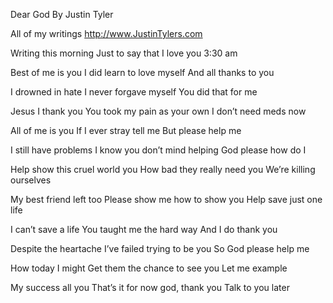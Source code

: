 Dear God 
By Justin Tyler

All of my writings
http://www.JustinTylers.com

Writing this morning 
Just to say that I love you 
3:30 am

Best of me is you 
I did learn to love myself 
And all thanks to you 

I drowned in hate 
I never forgave myself 
You did that for me 

Jesus I thank you 
You took my pain as your own 
I don’t need meds now 

All of me is you 
If I ever stray tell me 
But please help me 

I still have problems 
I know you don’t mind helping 
God please how do I 

Help show this cruel world you 
How bad they really need you 
We’re killing ourselves 

My best friend left too 
Please show me how to show you 
Help save just one life 

I can’t save a life 
You taught me the hard way 
And I do thank you 

Despite the heartache 
I’ve failed trying to be you 
So God please help me

How today I might
Get them the chance to see you 
Let me example 

My success all you 
That’s it for now god, thank you 
Talk to you later 
